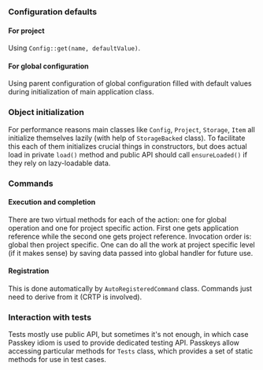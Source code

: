 ### Configuration defaults ###

#### For project ####

Using `Config::get(name, defaultValue)`.

#### For global configuration ####

Using parent configuration of global configuration filled with default values
during initialization of main application class.

### Object initialization ###

For performance reasons main classes like `Config`, `Project`, `Storage`, `Item`
all initialize themselves lazily (with help of `StorageBacked` class).  To
facilitate this each of them initializes crucial things in constructors, but
does actual load in private `load()` method and public API should call
`ensureLoaded()` if they rely on lazy-loadable data.

### Commands ###

#### Execution and completion ####

There are two virtual methods for each of the action: one for global operation
and one for project specific action.  First one gets application reference while
the second one gets project reference.  Invocation order is: global then project
specific.  One can do all the work at project specific level (if it makes sense)
by saving data passed into global handler for future use.

#### Registration ####

This is done automatically by `AutoRegisteredCommand` class.  Commands just need
to derive from it (CRTP is involved).

### Interaction with tests ###

Tests mostly use public API, but sometimes it's not enough, in which case
Passkey idiom is used to provide dedicated testing API.  Passkeys allow
accessing particular methods for `Tests` class, which provides a set of static
methods for use in test cases.
